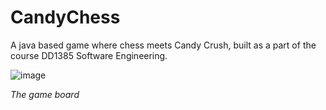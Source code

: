 # CandyChess
A java based game where chess meets Candy Crush, built as a part of the course DD1385 Software Engineering.

![image](pieces/imgs/screenshot.png)

_The game board_

